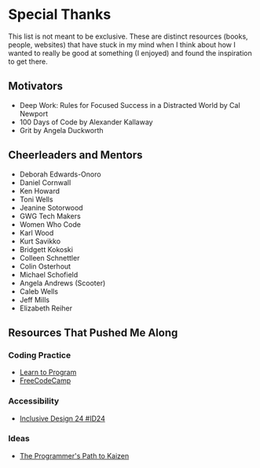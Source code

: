 # Special Thanks
This list is not meant to be exclusive. These are distinct resources (books, people, websites) that have stuck in my mind when I think about how I wanted to really be good at something (I enjoyed) and found the inspiration to get there.

## Motivators
- Deep Work: Rules for Focused Success in a Distracted World by Cal Newport
- 100 Days of Code by Alexander Kallaway
- Grit by Angela Duckworth

## Cheerleaders and Mentors
- Deborah Edwards-Onoro
- Daniel Cornwall
- Ken Howard
- Toni Wells
- Jeanine Sotorwood
- GWG Tech Makers
- Women Who Code
- Karl Wood
- Kurt Savikko
- Bridgett Kokoski
- Colleen Schnettler
- Colin Osterhout
- Michael Schofield
- Angela Andrews (Scooter)
- Caleb Wells
- Jeff Mills
- Elizabeth Reiher

## Resources That Pushed Me Along

### Coding Practice
- [Learn to Program](https://pine.fm/LearnToProgram)
- [FreeCodeCamp](https://www.freecodecamp.org)

### Accessibility
- [Inclusive Design 24 #ID24](https://www.inclusivedesign24.org)

### Ideas
- [The Programmer's Path to Kaizen](https://simpleprogrammer.com/kaizen-developers/)